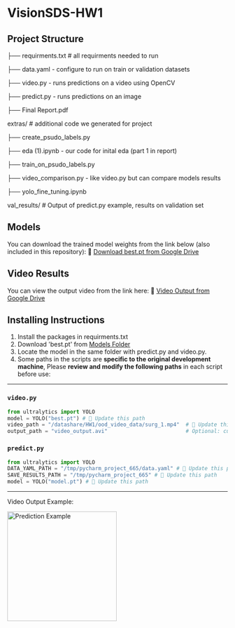 # VisionSDS-HW1
## Project Structure
├── requirments.txt # all requirments needed to run

├── data.yaml - configure to run on train or validation datasets

├── video.py - runs predictions on a video using OpenCV

├── predict.py - runs predictions on an image

├── Final Report.pdf

extras/ # additional code we generated for project

├── create_psudo_labels.py

├── eda (1).ipynb - our code for inital eda (part 1 in report)

├── train_on_psudo_labels.py

├── video_comparison.py - like video.py but can compare models results

├── yolo_fine_tuning.ipynb 

val_results/ # Output of predict.py example, results on validation set

## Models
You can download the trained model weights from the link below (also included in this repository):
🔗 [Download best.pt from Google Drive](https://drive.google.com/drive/folders/1ac2NTu83rvMahezbDF0n47aiCpFbXPuq?usp=sharing)

## Video Results
You can view the output video from the link here:
🔗 [Video Output from Google Drive](https://drive.google.com/file/d/1XoHqAdwqKghfIG6xVhkRrhbZWhkb1dNo/view?usp=sharing)

## Installing Instructions
1. Install the packages in requirments.txt
2. Download 'best.pt' from [Models Folder](https://drive.google.com/drive/folders/1ac2NTu83rvMahezbDF0n47aiCpFbXPuq?usp=sharing)
3. Locate the model in the same folder with predict.py and video.py.
4. Some paths in the scripts are **specific to the original development machine**, Please **review and modify the following paths** in each script before use:
---

###  `video.py`

```python
from ultralytics import YOLO
model = YOLO("best.pt") # 🔧 Update this path
video_path = "/datashare/HW1/ood_video_data/surg_1.mp4"  # 🔧 Update this path
output_path = "video_output.avi"                         # Optional: custom output path
```

###  `predict.py`
```python
from ultralytics import YOLO
DATA_YAML_PATH = "/tmp/pycharm_project_665/data.yaml" # 🔧 Update this path
SAVE_RESULTS_PATH = "/tmp/pycharm_project_665" # 🔧 Update this path
model = YOLO("model.pt") # 🔧 Update this path
``` 
---


Video Output Example:

<img src="https://github.com/user-attachments/assets/6c289d9c-c9ad-499f-89fd-512e0c461cbf" alt="Prediction Example" height="250">
